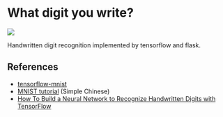 # What digit you write?

[![](https://img.shields.io/badge/LICENSE-WTFPL-orange.svg)](./LICENSE)

Handwritten digit recognition implemented by tensorflow and flask.

## References

 + [tensorflow-mnist](https://github.com/sugyan/tensorflow-mnist)
 + [MNIST tutorial](http://www.tensorfly.cn/tfdoc/tutorials/mnist_pros.html) (Simple Chinese)
 + [How To Build a Neural Network to Recognize Handwritten Digits with TensorFlow](https://www.digitalocean.com/community/tutorials/how-to-build-a-neural-network-to-recognize-handwritten-digits-with-tensorflow)
 